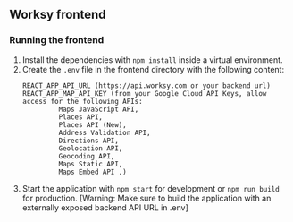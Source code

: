 ## Worksy frontend

### Running the frontend

1. Install the dependencies with `npm install` inside a virtual environment.
2. Create the `.env` file in the frontend directory with the following content:
   ```
   REACT_APP_API_URL (https://api.worksy.com or your backend url)
   REACT_APP_MAP_API_KEY (from your Google Cloud API Keys, allow access for the following APIs:
            Maps JavaScript API,
            Places API,
            Places API (New),
            Address Validation API,
            Directions API,
            Geolocation API,
            Geocoding API,
            Maps Static API,
            Maps Embed API ,)
3. Start the application with `npm start` for development or `npm run build` for production.
   [Warning: Make sure to build the application with an externally exposed backend API URL in .env]